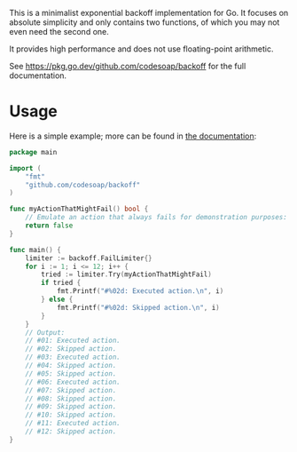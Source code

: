 This is a minimalist exponential backoff implementation for Go. It
focuses on absolute simplicity and only contains two functions, of which
you may not even need the second one.

It provides high performance and does not use floating-point arithmetic.

See https://pkg.go.dev/github.com/codesoap/backoff for the full
documentation.

# Usage
Here is a simple example; more can be found in
[the documentation](https://pkg.go.dev/github.com/codesoap/backoff):

```go
package main

import (
	"fmt"
	"github.com/codesoap/backoff"
)

func myActionThatMightFail() bool {
	// Emulate an action that always fails for demonstration purposes:
	return false
}

func main() {
	limiter := backoff.FailLimiter{}
	for i := 1; i <= 12; i++ {
		tried := limiter.Try(myActionThatMightFail)
		if tried {
			fmt.Printf("#%02d: Executed action.\n", i)
		} else {
			fmt.Printf("#%02d: Skipped action.\n", i)
		}
	}
	// Output:
	// #01: Executed action.
	// #02: Skipped action.
	// #03: Executed action.
	// #04: Skipped action.
	// #05: Skipped action.
	// #06: Executed action.
	// #07: Skipped action.
	// #08: Skipped action.
	// #09: Skipped action.
	// #10: Skipped action.
	// #11: Executed action.
	// #12: Skipped action.
}
```
